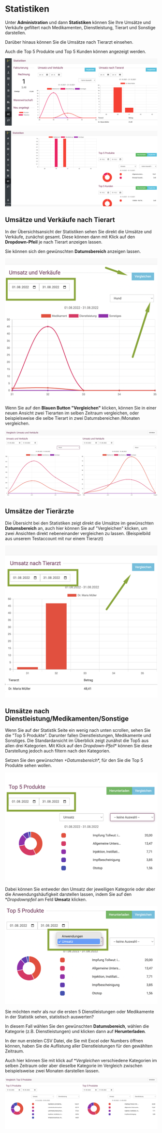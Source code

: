 # Statistiken

Unter **Administration** und dann **Statistiken** können Sie Ihre Umsätze und Verkäufe gefiltert nach Medikamenten, Dienstleistung, Tierart und
Sonstige darstellen.

Darüber hinaus können Sie die Umsätze nach Tierarzt einsehen.

Auch die Top 5 Produkte und Top 5 Kunden können angezeigt werden.

![](../../static/img/Admin/statistiken1.png)

![](../../static/img/Admin/statistiken2.png)  

## Umsätze und Verkäufe nach Tierart 

In der Übersichtsansicht der Statistiken sehen Sie direkt die Umsätze und Verkäufe, zunächst gesamt. Diese können dann mit Klick auf den 
**Dropdown-Pfeil** je nach Tierart anzeigen lassen.

Sie können sich den gewünschten **Datumsbereich** anzeigen lassen. 

![](../../static/img/Admin/statistiken_3.png)

Wenn Sie auf den **Blauen Button "Vergleichen"** klicken, können Sie in einer neuen Ansicht zwei Tierarten im selben Zeitraum vergleichen,
oder beispielsweise die selbe Tierart in zwei Datumsbereichen /Monaten vergleichen.

![](../../static/img/Admin/statistik_vergleich1.png)

## Umsätze der Tierärzte  

Die Übersicht bei den Statistiken zeigt direkt die Umsätze im gewünschten **Datumsbereich** an, auch hier können Sie auf "Vergleichen" klicken,
um zwei Ansichten direkt nebeneinander vergleichen zu lassen. (Beispielbild aus unserem Testaccount mit nur einem Tierarzt)

![](../../static/img/Admin/ta_statistik.png)  


## Umsätze nach Dienstleistung/Medikamenten/Sonstige

Wenn Sie auf der Statistik Seite ein wenig nach unten scrollen, sehen Sie die "Top 5 Produkte". Darunter fallen Dienstleistungen,
Medikamente und Sonstiges. Die Standardansicht im Überblick zeigt zunähst die Top5 aus allen drei Kategorien.
Mit Klick auf den *Dropdown-Pfeil** können Sie diese Darstellung jedoch auch filtern nach den Kategorien.   

Setzen Sie den gewünschten *+Datumsbereich**, für den Sie die Top 5 Produkte sehen wollen.  

![](../../static/img/Admin/statistik_dienstleistung1.png)   

Dabei können Sie entweder den Umsatz der jeweiligen Kategorie oder aber die Anwendungshäufigkeit darstellen lassen, indem Sie auf den **Dropdownpfeil* am 
Feld **Umsatz** klicken.   

![](../../static/img/Admin/Statistik_umsatz_anwendung.png)

Sie möchten mehr als nur die ersten 5 Dienstleistungen oder Medikamente in der Statistik sehen, statistisch auswerten?  

In diesem Fall wählen Sie den gewünschten **Datumsbereich**, wählen die Kategorie (z.B. Dienstleistungen) und klicken dann auf **Herunterladen**.  

In der nun erstelen CSV Datei, die Sie mit Excel oder Numbers öffnen können, haben Sie die Auflistung aller Dienstleistungen für den gewählten 
Zeitraum.  

Auch hier können Sie mit klick auf **Vergleichen* verschiedene Kategorien im selben Zeitraum oder aber dieselbe Kategorie im Vergleich zwischen 
beispielsweise zwei Monaten darstellen lassen.  

![](../../static/img/Admin/dienstlestungs_vergleich.png) 
